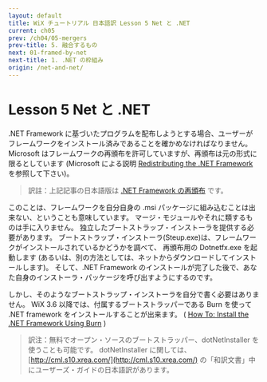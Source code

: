 ```yaml
---
layout: default
title: WiX チュートリアル 日本語訳 Lesson 5 Net と .NET
current: ch05
prev: /ch04/05-mergers
prev-title: 5. 融合するもの
next: 01-framed-by-net
next-title: 1. .NET の枠組み
origin: /net-and-net/
---
```

#  Lesson 5 Net と .NET

.NET Framework に基づいたプログラムを配布しようとする場合、ユーザーがフレームワークをインストール済みであることを確かめなければなりません。
Microsoft はフレームワークの再頒布を許可していますが、再頒布は元の形式に限るとしています
(Microsoft による説明 [Redistributing the .NET Framework](https://msdn.microsoft.com/en-us/library/xak0tsbd(v=vs.90).aspx) を参照して下さい)。

> 訳註：上記記事の日本語版は [.NET Framework の再頒布](https://msdn.microsoft.com/ja-jp/library/xak0tsbd(v=vs.90).aspx) です。

このことは、フレームワークを自分自身の .msi パッケージに組み込むことは出来ない、ということも意味しています。
マージ・モジュールやそれに類するものは手に入りません。
独立したブートストラップ・インストーラを提供する必要があります。
ブートストラップ・インストーラ(Steup.exe)は、フレームワークがインストールされているかどうかを調べて、
再頒布用の Dotnetfx.exe を起動します
(あるいは、別の方法としては、ネットからダウンロードしてインストールします)。
そして、.NET Framework のインストールが完了した後で、あなた自身のインストーラ・パッケージを呼び出すようにするのです。

しかし、そのようなブートストラップ・インストーラを自分で書く必要はありません。
WiX 3.6 以降では、付属するブートストラッパーである  Burn を使って .NET framework をインストールすることが出来ます。
( [How To: Install the .NET Framework Using Burn](http://wixtoolset.org/documentation/manual/v3/howtos/redistributables_and_install_checks/install_dotnet.html) )

> 訳注：無料でオープン・ソースのブートストラッパー、dotNetInstaller を使うことも可能です。
> dotNetInstaller に関しては、[http://cml.s10.xrea.com/](http://cml.s10.xrea.com/) の「和訳文書」中にユーザーズ・ガイドの日本語訳があります。